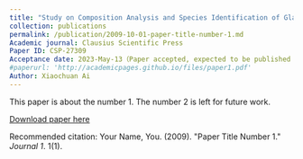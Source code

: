 ```yaml
---
title: "Study on Composition Analysis and Species Identification of Glass Relics Based on the Multiple Linear Regression Model"
collection: publications
permalink: /publication/2009-10-01-paper-title-number-1.md
Academic journal: Clausius Scientific Press
Paper ID: CSP-27309
Acceptance date: 2023-May-13（Paper accepted, expected to be published in early September）
#paperurl: 'http://academicpages.github.io/files/paper1.pdf'
Author: Xiaochuan Ai
---
```

This paper is about the number 1. The number 2 is left for future work.

[Download paper here](assets/CSP.pdf)

Recommended citation: Your Name, You. (2009). "Paper Title Number 1." <i>Journal 1</i>. 1(1).
